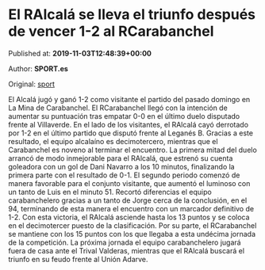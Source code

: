 
# El RAlcalá se lleva el triunfo después de vencer 1-2 al RCarabanchel

Published at: **2019-11-03T12:48:39+00:00**

Author: **SPORT.es**

Original: [sport](https://www.sport.es/es/noticias/tercera-division/el-ralcala-se-lleva-el-triunfo-despues-de-vencer-1-2-al-rcarabanchel-7712526)

El Alcalá jugó y ganó 1-2 como visitante el partido del pasado domingo en La Mina de Carabanchel. El RCarabanchel llegó con la intención de aumentar su puntuación tras empatar 0-0 en el último duelo disputado frente al Villaverde. En el lado de los visitantes, el RAlcalá cayó derrotado por 1-2 en el último partido que disputó frente al Leganés B. Gracias a este resultado, el equipo alcalaíno es decimotercero, mientras que el Carabanchel es noveno al terminar el encuentro.
La primera mitad del duelo arrancó de modo inmejorable para el RAlcalá, que estrenó su cuenta goleadora con un gol de Dani Navarro a los 10 minutos, finalizando la primera parte con el resultado de 0-1.
El segundo periodo comenzó de manera favorable para el conjunto visitante, que aumentó el luminoso con un tanto de Luis en el minuto 51. Recortó diferencias el equipo carabanchelero gracias a un tanto de Jorge cerca de la conclusión, en el 94, terminando de esta manera el encuentro con un marcador definitivo de 1-2.
Con esta victoria, el RAlcalá asciende hasta los 13 puntos y se coloca en el decimotercer puesto de la clasificación. Por su parte, el RCarabanchel se mantiene con los 15 puntos con los que llegaba a esta undécima jornada de la competición.
La próxima jornada el equipo carabanchelero jugará fuera de casa ante el Trival Valderas, mientras que el RAlcalá buscará el triunfo en su feudo frente al Unión Adarve.
